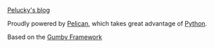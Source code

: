 [Pelucky's blog](https://pelucky.github.io)

Proudly powered by [Pelican](http://getpelican.com/), which takes great advantage of [Python](http://python.org/). 

Based on the [Gumby Framework](http://gumbyframework.com/)
